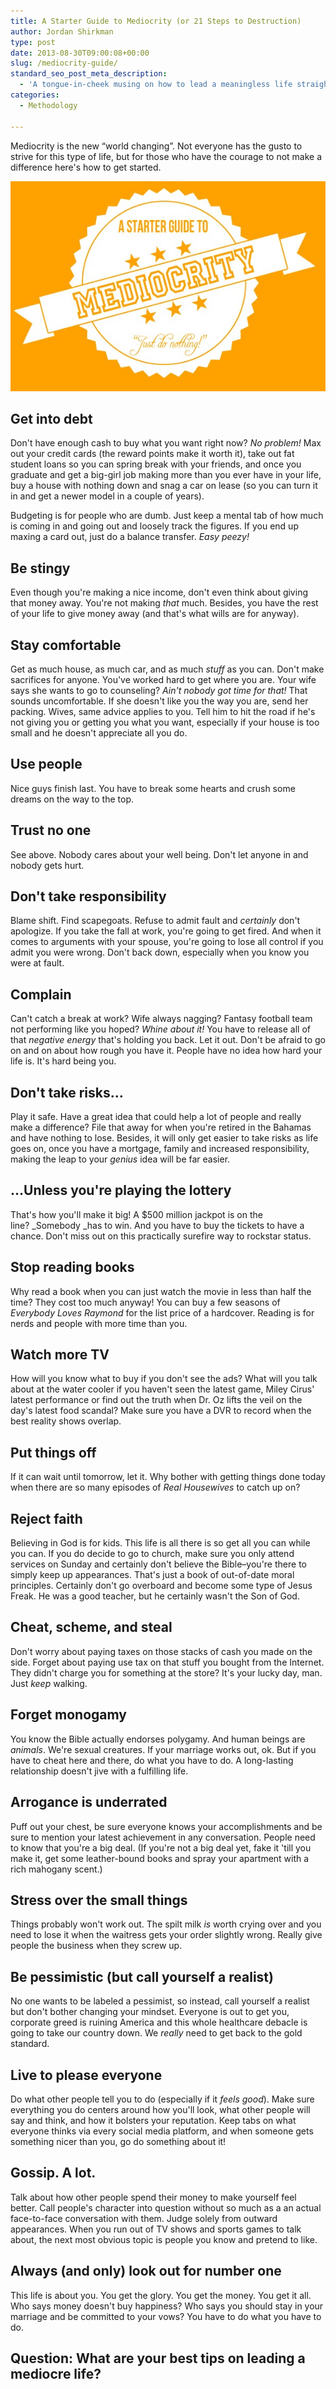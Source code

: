 ```yaml
---
title: A Starter Guide to Mediocrity (or 21 Steps to Destruction)
author: Jordan Shirkman
type: post
date: 2013-08-30T09:00:08+00:00
slug: /mediocrity-guide/
standard_seo_post_meta_description:
  - 'A tongue-in-cheek musing on how to lead a meaningless life straight into irrelevance and destruction. '
categories:
  - Methodology

---
```

Mediocrity is the new &#8220;world changing&#8221;. Not everyone has the gusto to strive for this type of life, but for those who have the courage to not make a difference here's how to get started.

[![Image](/static/images/mediocrity.jpeg)](https://jshirk.com/blog/mediocrity-guide)

## Get into debt

Don't have enough cash to buy what you want right now? _No problem!_ Max out your credit cards (the reward points make it worth it), take out fat student loans so you can spring break with your friends, and once you graduate and get a big-girl job making more than you ever have in your life, buy a house with nothing down and snag a car on lease (so you can turn it in and get a newer model in a couple of years).

Budgeting is for people who are dumb. Just keep a mental tab of how much is coming in and going out and loosely track the figures. If you end up maxing a card out, just do a balance transfer. _Easy peezy!_

## Be stingy

Even though you're making a nice income, don't even think about giving that money away. You're not making _that_ much. Besides, you have the rest of your life to give money away (and that's what wills are for anyway).

## Stay comfortable

Get as much house, as much car, and as much _stuff_ as you can. Don't make sacrifices for anyone. You've worked hard to get where you are. Your wife says she wants to go to counseling? _Ain't nobody got time for that!_ That sounds uncomfortable. If she doesn't like you the way you are, send her packing. Wives, same advice applies to you. Tell him to hit the road if he's not giving you or getting you what you want, especially if your house is too small and he doesn't appreciate all you do.<!--more-->

## Use people

Nice guys finish last. You have to break some hearts and crush some dreams on the way to the top.

## Trust no one

See above. Nobody cares about your well being. Don't let anyone in and nobody gets hurt.

## Don't take responsibility

Blame shift. Find scapegoats. Refuse to admit fault and _certainly_ don't apologize. If you take the fall at work, you're going to get fired. And when it comes to arguments with your spouse, you're going to lose all control if you admit you were wrong. Don't back down, especially when you know you were at fault.

## Complain

Can't catch a break at work? Wife always nagging? Fantasy football team not performing like you hoped? _Whine about it!_ You have to release all of that _negative energy_ that's holding you back. Let it out. Don't be afraid to go on and on about how rough you have it. People have no idea how hard your life is. It's hard being you.

## Don't take risks&#8230;

Play it safe. Have a great idea that could help a lot of people and really make a difference? File that away for when you're retired in the Bahamas and have nothing to lose. Besides, it will only get easier to take risks as life goes on, once you have a mortgage, family and increased responsibility, making the leap to your _genius_ idea will be far easier.

## &#8230;Unless you're playing the lottery

That's how you'll make it big! A $500 million jackpot is on the line? _Somebody _has to win. And you have to buy the tickets to have a chance. Don't miss out on this practically surefire way to rockstar status.

## Stop reading books

Why read a book when you can just watch the movie in less than half the time? They cost too much anyway! You can buy a few seasons of _Everybody Loves Raymond_ for the list price of a hardcover. Reading is for nerds and people with more time than you.

## Watch more TV

How will you know what to buy if you don't see the ads? What will you talk about at the water cooler if you haven't seen the latest game, Miley Cirus' latest performance or find out the truth when Dr. Oz lifts the veil on the day's latest food scandal? Make sure you have a DVR to record when the best reality shows overlap.

## Put things off

If it can wait until tomorrow, let it. Why bother with getting things done today when there are so many episodes of _Real Housewives_ to catch up on?

## Reject faith

Believing in God is for kids. This life is all there is so get all you can while you can. If you do decide to go to church, make sure you only attend services on Sunday and certainly don't believe the Bible&#8211;you're there to simply keep up appearances. That's just a book of out-of-date moral principles. Certainly don't go overboard and become some type of Jesus Freak. He was a good teacher, but he certainly wasn't the Son of God.

## Cheat, scheme, and steal

Don't worry about paying taxes on those stacks of cash you made on the side. Forget about paying use tax on that stuff you bought from the Internet. They didn't charge you for something at the store? It's your lucky day, man. Just _keep_ walking.

## Forget monogamy

You know the Bible actually endorses polygamy. And human beings are _animals_. We're sexual creatures. If your marriage works out, ok. But if you have to cheat here and there, do what you have to do. A long-lasting relationship doesn't jive with a fulfilling life.

## Arrogance is underrated

Puff out your chest, be sure everyone knows your accomplishments and be sure to mention your latest achievement in any conversation. People need to know that you're a big deal. (If you're not a big deal yet, fake it 'till you make it, get some leather-bound books and spray your apartment with a rich mahogany scent.)

## Stress over the small things

Things probably won't work out. The spilt milk _is_ worth crying over and you need to lose it when the waitress gets your order slightly wrong. Really give people the business when they screw up.

## Be pessimistic (but call yourself a realist)

No one wants to be labeled a pessimist, so instead, call yourself a realist but don't bother changing your mindset. Everyone is out to get you, corporate greed is ruining America and this whole healthcare debacle is going to take our country down. We _really_ need to get back to the gold standard.

## Live to please everyone

Do what other people tell you to do (especially if it _feels good_). Make sure everything you do centers around how you'll look, what other people will say and think, and how it bolsters your reputation. Keep tabs on what everyone thinks via every social media platform, and when someone gets something nicer than you, go do something about it!

## Gossip. A lot.

Talk about how other people spend their money to make yourself feel better. Call people's character into question without so much as a an actual face-to-face conversation with them. Judge solely from outward appearances. When you run out of TV shows and sports games to talk about, the next most obvious topic is people you know and pretend to like.

## Always (and only) look out for number one

This life is about you. You get the glory. You get the money. You get it all. Who says money doesn't buy happiness? Who says you should stay in your marriage and be committed to your vows? You have to do what you have to do.

## Question: What are your best tips on leading a mediocre life?
